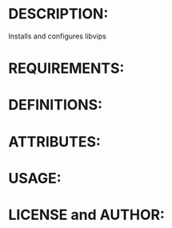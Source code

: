 # DESCRIPTION:

Installs and configures libvips

# REQUIREMENTS:

# DEFINITIONS:

# ATTRIBUTES:

# USAGE:

# LICENSE and AUTHOR:
